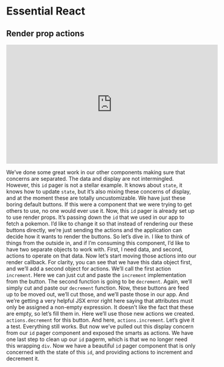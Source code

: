 <Head>
  <title>Learn React | Essential React > Render prop actions</title>
</Head>

# Essential React

## Render prop actions

<iframe width="560" height="315" src="https://www.youtube.com/embed/6zyAIYt--DI" frameborder="0" allow="autoplay; encrypted-media" allowfullscreen></iframe>

We’ve done some great work in our other components making sure that concerns are separated. The data and display are not intermingled. However, this `id` pager is not a stellar example. It knows about `state`, it knows how to update `state`, but it’s also mixing these concerns of display, and at the moment these are totally uncustomizable. We have just these boring default buttons. If this were a component that we were trying to get others to use, no one would ever use it. Now, this `id` pager is already set up to use render props. It’s passing down the `id` that we used in our app to fetch a pokemon. I’d like to change it so that instead of rendering our these buttons directly, we’re just sending the actions and the application can decide how it wants to render the buttons. So let’s dive in. I like to think of things from the outside in, and if I’m consuming this component, I’d like to have two separate objects to work with. First, I need data, and second, actions to operate on that data. Now let’s start moving those actions into our render callback. For clarity, you can see that we have this data object first, and we’ll add a second object for actions. We’ll call the first action `increment`. Here we can just cut and paste the `increment` implementation from the button. The second function is going to be `decrement`. Again, we’ll simply cut and paste our `decrement` function. Now, these buttons are feed up to be moved out, we’ll cut those, and we’ll paste those in our app. And we’re getting a very helpful JSX error right here saying that attributes must only be assigned a non-empty expression. It doesn’t like the fact that these are empty, so let’s fill them in. Here we’ll use those new actions we created. `actions.decrement` for this button. And here, `actions.increment`. Let’s give it a test. Everything still works. But now we’ve pulled out this display concern from our `id` pager component and exposed the smarts as actions. We have one last step to clean up our `id` pagerm, which is that we no longer need this wrapping `div`. Now we have a beautiful `id` pager component that is only concerned with the state of this `id`, and providing actions to increment and decrement it.
